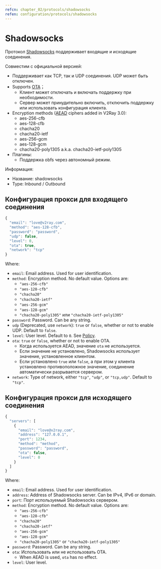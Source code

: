 ```yaml
---
refcn: chapter_02/protocols/shadowsocks
refen: configuration/protocols/shadowsocks
---
```

# Shadowsocks

Протокол [Shadowsocks](https://www.shadowsocks.org/) поддерживает входящие и исходящие соединения.

Совместим с официальной версией:

* Поддерживает как TCP, так и UDP соединения. UDP может быть отключен.
* Supports [OTA](https://web.archive.org/web/20161221022225/https://shadowsocks.org/en/spec/one-time-auth.html)； 
  * Клиент может отключать и включать поддержку при необходимости.
  * Сервер может принудительно включить, отключить поддержку или использовать конфигурация клиента.
* Encryption methods ([AEAD](https://shadowsocks.org/en/spec/AEAD-Ciphers.html) ciphers added in V2Ray 3.0): 
  * aes-256-cfb
  * aes-128-cfb
  * chacha20
  * chacha20-ietf
  * aes-256-gcm
  * aes-128-gcm
  * chacha20-poly1305 a.k.a. chacha20-ietf-poly1305
* Плагины: 
  * Поддержка obfs через автономный режим.

Информация:

* Название: shadowsocks
* Type: Inbound / Outbound

## Конфигурация прокси для входящего соединения

```javascript
{
  "email": "love@v2ray.com",
  "method": "aes-128-cfb",
  "password": "password",
  "udp": false,
  "level": 0,
  "ota": true,
  "network": "tcp"
}
```

Where:

* `email`: Email address. Used for user identification.
* `method`: Encryption method. No default value. Options are: 
  * `"aes-256-cfb"`
  * `"aes-128-cfb"`
  * `"chacha20"`
  * `"chacha20-ietf"`
  * `"aes-256-gcm"`
  * `"aes-128-gcm"`
  * `"chacha20-poly1305"` или `"chacha20-ietf-poly1305"`
* `password`: Password. Can be any string.
* `udp` (Deprecated, use `network`): `true` or `false`, whether or not to enable UDP. Default to `false`.
* `level`: User level. Default to `0`. See [Policy](../policy.md).
* `ota`: `true` or `false`, whether or not to enable OTA. 
  * Когда используется AEAD, значение ` ota ` не используется.
  * Если значение не установлено, Shadowsocks использует значение, установленное клиентом.
  * Если установлено `true` или `false`, а при этом у клиента установлено противоположное значение, соединение автоматически разрывается сервером.
* `network`: Type of network, either `"tcp"`, `"udp"`, or `"tcp,udp"`. Default to `"tcp"`.

## Конфигурация прокси для исходящего соединения

```javascript
{
  "servers": [
    {
      "email": "love@v2ray.com",
      "address": "127.0.0.1",
      "port": 1234,
      "method": "method",
      "password": "password",
      "ota": false,
      "level": 0
    }
  ]
}
```

Where:

* `email`: Email address. Used for user identification.
* `address`: Address of Shadowsocks server. Can be IPv4, IPv6 or domain.
* `port`: Порт используемый Shadowsocks сервером.
* `method`: Encryption method. No default value. Options are: 
  * `"aes-256-cfb"`
  * `"aes-128-cfb"`
  * `"chacha20"`
  * `"chacha20-ietf"`
  * `"aes-256-gcm"`
  * `"aes-128-gcm"`
  * `"chacha20-poly1305"` or `"chacha20-ietf-poly1305"`
* `password`: Password. Can be any string.
* `ota`: Использовать или не использовать OTA. 
  * When AEAD is used, `ota` has no effect.
* `level`: User level.